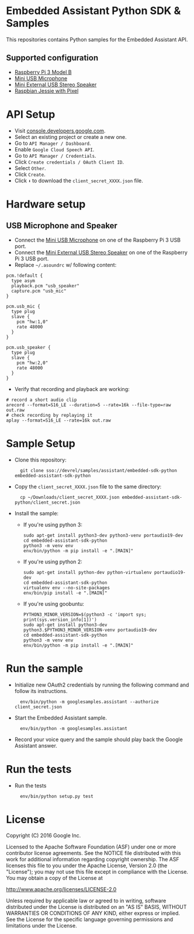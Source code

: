 Embedded Assistant Python SDK & Samples
=======================================

This repositories contains Python samples for the Embedded Assistant API.

Supported configuration
-----------------------

- [Raspberry Pi 3 Model B](https://www.adafruit.com/products/3334)
- [Mini USB Microphone](https://www.adafruit.com/product/3367)
- [Mini External USB Stereo Speaker](https://www.adafruit.com/products/3369)
- [Raspbian Jessie with Pixel](https://www.raspberrypi.org/downloads/raspbian/)

API Setup
=========

- Visit [console.developers.google.com](console.developers.google.com).
- Select an existing project or create a new one.
- Go to `API Manager / Dashboard`.
- Enable `Google Cloud Speech API`.
- Go to `API Manager / Credentials`.
- Click `Create credentials / OAuth Client ID`.
- Select `Other`.
- Click `Create`.
- Click `⬇` to download the `client_secret_XXXX.json` file.

Hardware setup
==============

USB Microphone and Speaker
--------------------------

- Connect the [Mini USB Microphone](https://www.adafruit.com/product/3367)
  on one of the Raspberry Pi 3 USB port.
- Connect
  the [Mini External USB Stereo Speaker](https://www.adafruit.com/products/3369)
  on one of the Raspberry Pi 3 USB port.
- Replace `~/.asoundrc` w/ following content:

```
pcm.!default {
  type asym
  playback.pcm "usb_speaker"
  capture.pcm "usb_mic"
}

pcm.usb_mic {
  type plug
  slave {
    pcm "hw:1,0"
    rate 48000
  }
}

pcm.usb_speaker {
  type plug
  slave {
    pcm "hw:2,0"
    rate 48000
  }
}
```

- Verify that recording and playback are working:

```
# record a short audio clip
arecord --format=S16_LE --duration=5 --rate=16k --file-type=raw out.raw
# check recording by replaying it
aplay --format=S16_LE --rate=16k out.raw
```

Sample Setup
============

- Clone this repository:

        git clone sso://devrel/samples/assistant/embedded-sdk-python embedded-assistant-sdk-python

- Copy the `client_secret_XXXX.json` file to the same directory:

        cp ~/Downloads/client_secret_XXXX.json embedded-assistant-sdk-python/client_secret.json

- Install the sample:
  - If you're using python 3:

        sudo apt-get install python3-dev python3-venv portaudio19-dev
        cd embedded-assistant-sdk-python
        python3 -m venv env
        env/bin/python -m pip install -e ".[MAIN]"

  - If you're using python 2:

        sudo apt-get install python-dev python-virtualenv portaudio19-dev
        cd embedded-assistant-sdk-python
        virtualenv env --no-site-packages
        env/bin/pip install -e ".[MAIN]"

  - If you're using goobuntu:

        PYTHON3_MINOR_VERSION=$(python3 -c 'import sys; print(sys.version_info[1])')
        sudo apt-get install python3-dev python3.$PYTHON3_MINOR_VERSION-venv portaudio19-dev
        cd embedded-assistant-sdk-python
        python3 -m venv env
        env/bin/python -m pip install -e ".[MAIN]"

Run the sample
==============

- Initialize new OAuth2 credentials by running the following command
  and follow its instructions.

        env/bin/python -m googlesamples.assistant --authorize client_secret.json

- Start the Embedded Assistant sample.

        env/bin/python -m googlesamples.assistant

- Record your voice query and the sample should play back the Google
  Assistant answer.

Run the tests
=============

- Run the tests

        env/bin/python setup.py test

License
=======

Copyright (C) 2016 Google Inc.

Licensed to the Apache Software Foundation (ASF) under one or more contributor
license agreements.  See the NOTICE file distributed with this work for
additional information regarding copyright ownership.  The ASF licenses this
file to you under the Apache License, Version 2.0 (the "License"); you may not
use this file except in compliance with the License.  You may obtain a copy of
the License at

  http://www.apache.org/licenses/LICENSE-2.0

Unless required by applicable law or agreed to in writing, software
distributed under the License is distributed on an "AS IS" BASIS, WITHOUT
WARRANTIES OR CONDITIONS OF ANY KIND, either express or implied.  See the
License for the specific language governing permissions and limitations under
the License.
